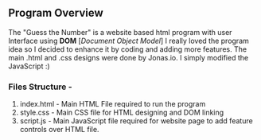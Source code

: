 ## Program Overview
The "Guess the Number" is a website based html program with user Interface using **DOM** [*Document Object Model*]
I really loved the program idea so I decided to enhance it by coding and adding more features. The main .html and .css designs were done by Jonas.io. I simply modified the JavaScript :)
### Files Structure - 
1. index.html - Main HTML File required to run the program
2. style.css - Main CSS file for HTML designing and DOM linking
3. script.js - Main JavaScript file required for website page to add feature controls over HTML file.

